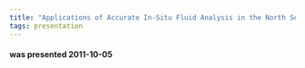 ```yaml
---
title: "Applications of Accurate In-Situ Fluid Analysis in the North Sea (Vladislav Achourov, Schlumberger)"
tags: presentation
---
```

#### was presented 2011-10-05 

